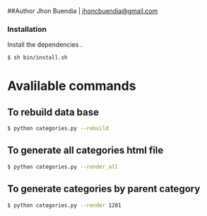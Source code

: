##Author Jhon Buendia | jhoncbuendia@gmail.com


### Installation

Install the dependencies .

```sh
$ sh bin/install.sh
```


# Avalilable commands

## To rebuild data base
```sh
$ python categories.py --rebuild
```

## To generate all categories html file
```sh
$ python categories.py --render_all
```


## To generate categories by parent category
```sh
$ python categories.py --render 1281
```
